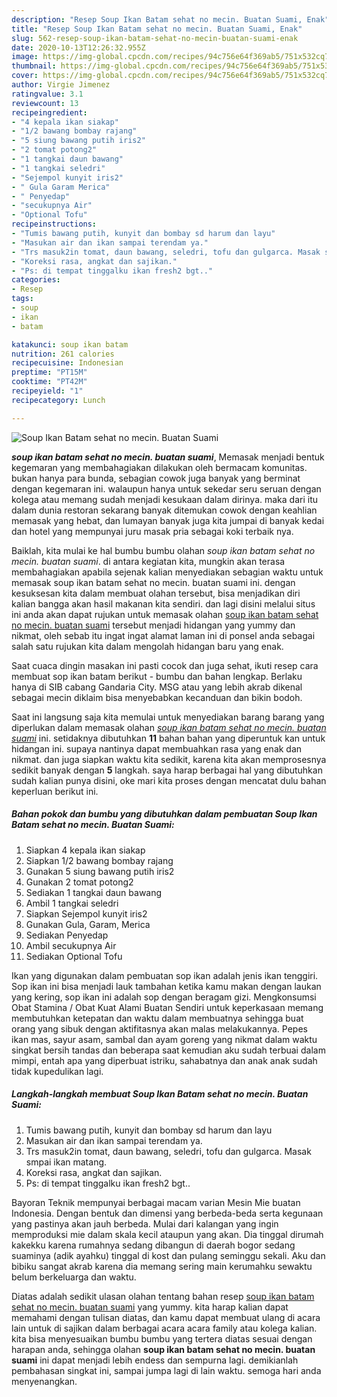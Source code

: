 ```yaml
---
description: "Resep Soup Ikan Batam sehat no mecin. Buatan Suami, Enak"
title: "Resep Soup Ikan Batam sehat no mecin. Buatan Suami, Enak"
slug: 562-resep-soup-ikan-batam-sehat-no-mecin-buatan-suami-enak
date: 2020-10-13T12:26:32.955Z
image: https://img-global.cpcdn.com/recipes/94c756e64f369ab5/751x532cq70/soup-ikan-batam-sehat-no-mecin-buatan-suami-foto-resep-utama.jpg
thumbnail: https://img-global.cpcdn.com/recipes/94c756e64f369ab5/751x532cq70/soup-ikan-batam-sehat-no-mecin-buatan-suami-foto-resep-utama.jpg
cover: https://img-global.cpcdn.com/recipes/94c756e64f369ab5/751x532cq70/soup-ikan-batam-sehat-no-mecin-buatan-suami-foto-resep-utama.jpg
author: Virgie Jimenez
ratingvalue: 3.1
reviewcount: 13
recipeingredient:
- "4 kepala ikan siakap"
- "1/2 bawang bombay rajang"
- "5 siung bawang putih iris2"
- "2 tomat potong2"
- "1 tangkai daun bawang"
- "1 tangkai seledri"
- "Sejempol kunyit iris2"
- " Gula Garam Merica"
- " Penyedap"
- "secukupnya Air"
- "Optional Tofu"
recipeinstructions:
- "Tumis bawang putih, kunyit dan bombay sd harum dan layu"
- "Masukan air dan ikan sampai terendam ya."
- "Trs masuk2in tomat, daun bawang, seledri, tofu dan gulgarca. Masak smpai ikan matang."
- "Koreksi rasa, angkat dan sajikan."
- "Ps: di tempat tinggalku ikan fresh2 bgt.."
categories:
- Resep
tags:
- soup
- ikan
- batam

katakunci: soup ikan batam 
nutrition: 261 calories
recipecuisine: Indonesian
preptime: "PT15M"
cooktime: "PT42M"
recipeyield: "1"
recipecategory: Lunch

---
```



![Soup Ikan Batam sehat no mecin. Buatan Suami](https://img-global.cpcdn.com/recipes/94c756e64f369ab5/751x532cq70/soup-ikan-batam-sehat-no-mecin-buatan-suami-foto-resep-utama.jpg)

<b><i>soup ikan batam sehat no mecin. buatan suami</i></b>, Memasak menjadi bentuk kegemaran yang membahagiakan dilakukan oleh bermacam komunitas. bukan hanya para bunda, sebagian cowok juga banyak yang berminat dengan kegemaran ini. walaupun hanya untuk sekedar seru seruan dengan kolega atau memang sudah menjadi kesukaan dalam dirinya. maka dari itu dalam dunia restoran sekarang banyak ditemukan cowok dengan keahlian memasak yang hebat, dan lumayan banyak juga kita jumpai di banyak kedai dan hotel yang mempunyai juru masak pria sebagai koki terbaik nya.

Baiklah, kita mulai ke hal bumbu bumbu olahan <i>soup ikan batam sehat no mecin. buatan suami</i>. di antara kegiatan kita, mungkin akan terasa membahagiakan apabila sejenak kalian menyediakan sebagian waktu untuk memasak soup ikan batam sehat no mecin. buatan suami ini. dengan kesuksesan kita dalam membuat olahan tersebut, bisa menjadikan diri kalian bangga akan hasil makanan kita sendiri. dan lagi disini melalui situs ini anda akan dapat rujukan untuk memasak olahan <u>soup ikan batam sehat no mecin. buatan suami</u> tersebut menjadi hidangan yang yummy dan nikmat, oleh sebab itu ingat ingat alamat laman ini di ponsel anda sebagai salah satu rujukan kita dalam mengolah hidangan baru yang enak.

Saat cuaca dingin masakan ini pasti cocok dan juga sehat, ikuti resep cara membuat sop ikan batam berikut - bumbu dan bahan lengkap. Berlaku hanya di SIB cabang Gandaria City. MSG atau yang lebih akrab dikenal sebagai mecin diklaim bisa menyebabkan kecanduan dan bikin bodoh.


Saat ini langsung saja kita memulai untuk menyediakan barang barang yang diperlukan dalam memasak olahan <u><i>soup ikan batam sehat no mecin. buatan suami</i></u> ini. setidaknya dibutuhkan <b>11</b> bahan bahan yang diperuntuk kan untuk hidangan ini. supaya nantinya dapat membuahkan rasa yang enak dan nikmat. dan juga siapkan waktu kita sedikit, karena kita akan memprosesnya sedikit banyak dengan <b>5</b> langkah. saya harap berbagai hal yang dibutuhkan sudah kalian punya disini, oke mari kita proses dengan mencatat dulu bahan keperluan berikut ini.

<!--inarticleads1-->

##### Bahan pokok dan bumbu yang dibutuhkan dalam pembuatan Soup Ikan Batam sehat no mecin. Buatan Suami:

1. Siapkan 4 kepala ikan siakap
1. Siapkan 1/2 bawang bombay rajang
1. Gunakan 5 siung bawang putih iris2
1. Gunakan 2 tomat potong2
1. Sediakan 1 tangkai daun bawang
1. Ambil 1 tangkai seledri
1. Siapkan Sejempol kunyit iris2
1. Gunakan  Gula, Garam, Merica
1. Sediakan  Penyedap
1. Ambil secukupnya Air
1. Sediakan Optional Tofu


Ikan yang digunakan dalam pembuatan sop ikan adalah jenis ikan tenggiri. Sop ikan ini bisa menjadi lauk tambahan ketika kamu makan dengan laukan yang kering, sop ikan ini adalah sop dengan beragam gizi. Mengkonsumsi Obat Stamina / Obat Kuat Alami Buatan Sendiri untuk keperkasaan memang membutuhkan ketepatan dan waktu dalam membuatnya sehingga buat orang yang sibuk dengan aktifitasnya akan malas melakukannya. Pepes ikan mas, sayur asam, sambal dan ayam goreng yang nikmat dalam waktu singkat bersih tandas dan beberapa saat kemudian aku sudah terbuai dalam mimpi, entah apa yang diperbuat istriku, sahabatnya dan anak anak sudah tidak kupedulikan lagi. 

<!--inarticleads2-->

##### Langkah-langkah membuat Soup Ikan Batam sehat no mecin. Buatan Suami:

1. Tumis bawang putih, kunyit dan bombay sd harum dan layu
1. Masukan air dan ikan sampai terendam ya.
1. Trs masuk2in tomat, daun bawang, seledri, tofu dan gulgarca. Masak smpai ikan matang.
1. Koreksi rasa, angkat dan sajikan.
1. Ps: di tempat tinggalku ikan fresh2 bgt..


Bayoran Teknik mempunyai berbagai macam varian Mesin Mie buatan Indonesia. Dengan bentuk dan dimensi yang berbeda-beda serta kegunaan yang pastinya akan jauh berbeda. Mulai dari kalangan yang ingin memproduksi mie dalam skala kecil ataupun yang akan. Dia tinggal dirumah kakekku karena rumahnya sedang dibangun di daerah bogor sedang suaminya (adik ayahku) tinggal di kost dan pulang seminggu sekali. Aku dan bibiku sangat akrab karena dia memang sering main kerumahku sewaktu belum berkeluarga dan waktu. 

Diatas adalah sedikit ulasan olahan tentang bahan resep <u>soup ikan batam sehat no mecin. buatan suami</u> yang yummy. kita harap kalian dapat memahami dengan tulisan diatas, dan kamu dapat membuat ulang di acara lain untuk di sajikan dalam berbagai acara acara family atau kolega kalian. kita bisa menyesuaikan bumbu bumbu yang tertera diatas sesuai dengan harapan anda, sehingga olahan <b>soup ikan batam sehat no mecin. buatan suami</b> ini dapat menjadi lebih endess dan sempurna lagi. demikianlah pembahasan singkat ini, sampai jumpa lagi di lain waktu. semoga hari anda menyenangkan.

